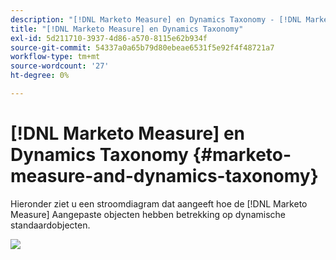 ```yaml
---
description: "[!DNL Marketo Measure] en Dynamics Taxonomy - [!DNL Marketo Measure] - Productdocumentatie"
title: "[!DNL Marketo Measure] en Dynamics Taxonomy"
exl-id: 5d211710-3937-4d86-a570-8115e62b934f
source-git-commit: 54337a0a65b79d80ebeae6531f5e92f4f48721a7
workflow-type: tm+mt
source-wordcount: '27'
ht-degree: 0%

---
```


# [!DNL Marketo Measure] en Dynamics Taxonomy {#marketo-measure-and-dynamics-taxonomy}

Hieronder ziet u een stroomdiagram dat aangeeft hoe de [!DNL Marketo Measure] Aangepaste objecten hebben betrekking op dynamische standaardobjecten.<p>

![](assets/bizible-and-dynamics-taxonomy-1.png)
